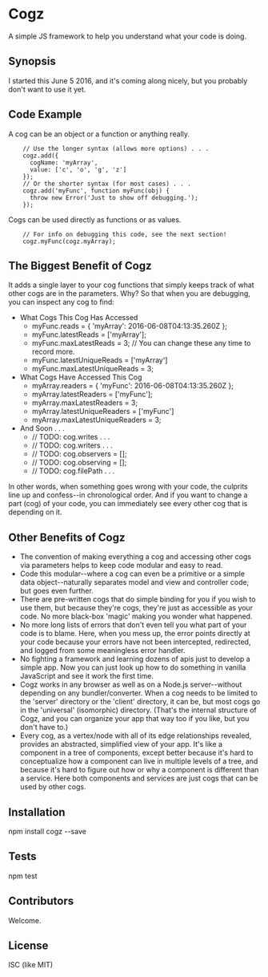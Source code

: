 # Cogz
A simple JS framework to help you understand what your code is doing.

## Synopsis

I started this June 5 2016, and it's coming along nicely, but you probably don't want to use it yet.

## Code Example

A cog can be an object or a function or anything really.

```
    // Use the longer syntax (allows more options) . . .
    cogz.add({
      cogName: 'myArray',
      value: ['c', 'o', 'g', 'z']
    });
    // Or the shorter syntax (for most cases) . . .
    cogz.add('myFunc', function myFunc(obj) {
      throw new Error('Just to show off debugging.');
    });

```

Cogs can be used directly as functions or as values.
```
    // For info on debugging this code, see the next section!
    cogz.myFunc(cogz.myArray);
```

## The Biggest Benefit of Cogz

It adds a single layer to your cog functions that simply keeps track of what other cogs are in the parameters. Why? So that when you are debugging, you can inspect any cog to find:

 - What Cogs This Cog Has Accessed
   - myFunc.reads = { 'myArray': 2016-06-08T04:13:35.260Z };
   - myFunc.latestReads = ['myArray'];
   - myFunc.maxLatestReads = 3; // You can change these any time to record more.
   - myFunc.latestUniqueReads = ['myArray']
   - myFunc.maxLatestUniqueReads = 3;
 - What Cogs Have Accessed This Cog
   - myArray.readers = { 'myFunc': 2016-06-08T04:13:35.260Z };
   - myArray.latestReaders = ['myFunc'];
   - myArray.maxLatestReaders = 3;
   - myArray.latestUniqueReaders = ['myFunc']
   - myArray.maxLatestUniqueReaders = 3;
 - And Soon . . .
   - // TODO: cog.writes . . .
   - // TODO: cog.writers . . .
   - // TODO: cog.observers = [];
   - // TODO: cog.observing = [];
   - // TODO: cog.filePath . . .

 In other words, when something goes wrong with your code, the culprits line up and confess--in chronological order. And if you want to change a part (cog) of your code, you can immediately see every other cog that is depending on it.

## Other Benefits of Cogz

 - The convention of making everything a cog and accessing other cogs via parameters helps to keep code modular and easy to read.
 - Code this modular--where a cog can even be a primitive or a simple data object--naturally separates model and view and controller code, but goes even further.
 - There are pre-written cogs that do simple binding for you if you wish to use them, but because they're cogs, they're just as accessible as your code. No more black-box 'magic' making you wonder what happened.
 - No more long lists of errors that don't even tell you what part of your code is to blame. Here, when you mess up, the error points directly at your code because your errors have not been intercepted, redirected, and logged from some meaningless error handler.
 - No fighting a framework and learning dozens of apis just to develop a simple app. Now you can just look up how to do something in vanilla JavaScript and see it work the first time.
 - Cogz works in any browser as well as on a Node.js server--without depending on any bundler/converter. When a cog needs to be limited to the 'server' directory or the 'client' directory, it can be, but most cogs go in the 'universal' (isomorphic) directory. (That's the internal structure of Cogz, and you can organize your app that way too if you like, but you don't have to.)
 - Every cog, as a vertex/node with all of its edge relationships revealed, provides an abstracted, simplified view of your app. It's like a component in a tree of components, except better because it's hard to conceptualize how a component can live in multiple levels of a tree, and because it's hard to figure out how or why a component is different than a service. Here both components and services are just cogs that can be used by other cogs.

## Installation

npm install cogz --save

## Tests

npm test

## Contributors

Welcome.

## License

ISC (like MIT)
